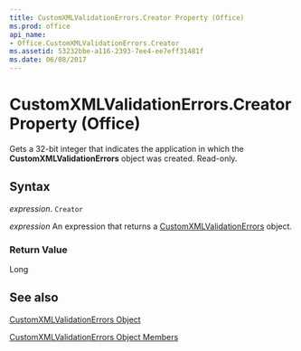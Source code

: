 ```yaml
---
title: CustomXMLValidationErrors.Creator Property (Office)
ms.prod: office
api_name:
- Office.CustomXMLValidationErrors.Creator
ms.assetid: 53232bbe-a116-2393-7ee4-ee7eff31481f
ms.date: 06/08/2017
---
```



# CustomXMLValidationErrors.Creator Property (Office)

Gets a 32-bit integer that indicates the application in which the  **CustomXMLValidationErrors** object was created. Read-only.


## Syntax

 _expression_. `Creator`

 _expression_ An expression that returns a [CustomXMLValidationErrors](./Office.CustomXMLValidationErrors.md) object.


### Return Value

Long


## See also


[CustomXMLValidationErrors Object](Office.CustomXMLValidationErrors.md)



[CustomXMLValidationErrors Object Members](./overview/customxmlvalidationerrors-members-office.md)

